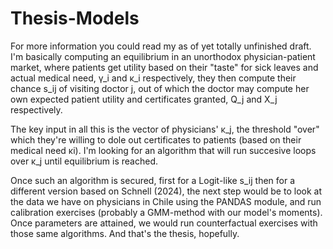 # Thesis-Models

For more information you could read my as of yet totally unfinished draft. I'm basically computing an equilibrium in an unorthodox physician-patient market, where patients get utility based on their "taste" for sick leaves and actual medical need, γ_i and κ_i respectively, they then compute their chance s_ij of visiting doctor j, out of which the doctor may compute her own expected patient utility and certificates granted, Q_j and X_j respectively.

The key input in all this is the vector of physicians' κ_j, the threshold "over" which they're willing to dole out certificates to patients (based on their medical need κi). I'm looking for an algorithm that will run succesive loops over κ_j until equilibrium is reached.

Once such an algorithm is secured, first for a Logit-like s_ij then for a different version based on Schnell (2024), the next step would be to look at the data we have on physicians in Chile using the PANDAS module, and run calibration exercises (probably a GMM-method with our model's moments). Once parameters are attained, we would run counterfactual exercises with those same algorithms. And that's the thesis, hopefully.
